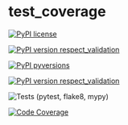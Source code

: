 # test_coverage

[![PyPI license](https://img.shields.io/pypi/l/respect-validation.svg?style=flat-square)](https://pypi.python.org/pypi/respect-validation/)

[![PyPI version respect_validation](https://img.shields.io/pypi/v/respect-validation.svg?style=flat-square)](https://pypi.org/project/respect-validation/)

[![PyPI pyversions](https://img.shields.io/pypi/pyversions/respect-validation.svg)](https://pypi.python.org/pypi/respect-validation/)

[![PyPI version respect_validation](https://badge.fury.io/py/respect-validation.svg)](https://pypi.org/project/respect-validation/)

![Tests (pytest, flake8, mypy)](https://github.com/gurkin33/respect_validation/actions/workflows/tests.yml/badge.svg)

[![Code Coverage](https://img.shields.io/codecov/c/github/gurkin33/test_coverage?style=flat-square)](https://codecov.io/gh/gurkin33/test_coverage)
